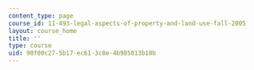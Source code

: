 ```yaml
---
content_type: page
course_id: 11-493-legal-aspects-of-property-and-land-use-fall-2005
layout: course_home
title: ''
type: course
uid: 90f00c27-5b17-ec61-3c8e-4b985013b18b
---
```

